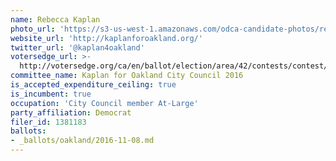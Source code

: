```yaml
---
name: Rebecca Kaplan
photo_url: 'https://s3-us-west-1.amazonaws.com/odca-candidate-photos/rebecca-kaplan.png'
website_url: 'http://kaplanforoakland.org/'
twitter_url: '@kaplan4oakland'
votersedge_url: >-
  http://votersedge.org/ca/en/ballot/election/area/42/contests/contest/13234/candidate/130751?&county=Alameda%20County&election_authority_id=1
committee_name: Kaplan for Oakland City Council 2016
is_accepted_expenditure_ceiling: true
is_incumbent: true
occupation: 'City Council member At-Large'
party_affiliation: Democrat
filer_id: 1381183
ballots:
- _ballots/oakland/2016-11-08.md
---
```

